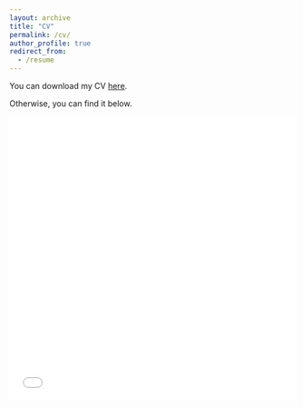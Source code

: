 ```yaml
---
layout: archive
title: "CV"
permalink: /cv/
author_profile: true
redirect_from:
  - /resume
---
```


You can download my CV [here](/files/CV_NJ.pdf).  

Otherwise, you can find it below.

<style>
  iframe {
    width: 100%;
    height: 500px;
    max-width: 100%;
    border: none;
  }
  
  @media (max-width: 768px) {
    iframe {
      height: 300px; /* Adjust height for smaller screens */
      border: none;
    }
  }
</style>

<iframe src="{{ site.baseurl }}/files/CV_NJ.pdf" frameborder="0">
  This browser does not support PDFs. Please download the PDF to view it: <a href="{{ site.baseurl }}/files/CV_NJ.pdf">Download PDF</a>.
</iframe>
